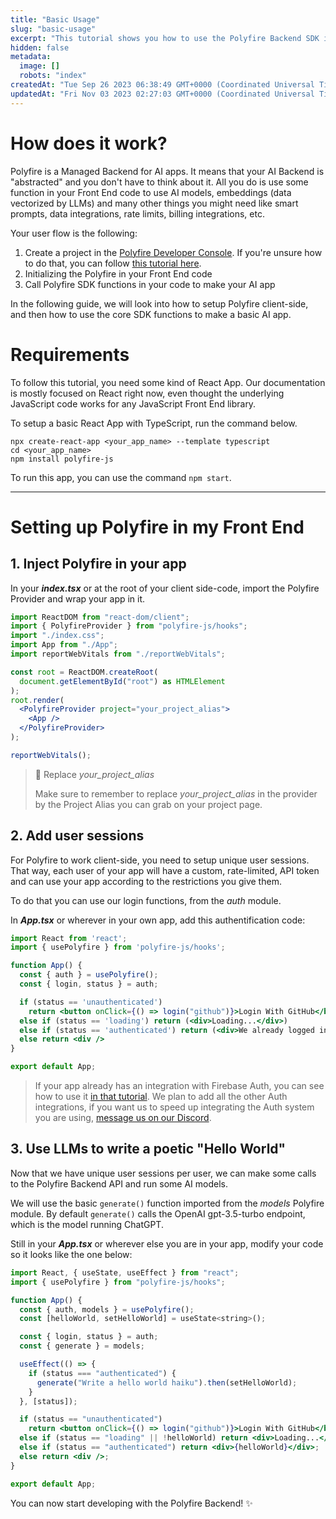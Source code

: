 ```yaml
---
title: "Basic Usage"
slug: "basic-usage"
excerpt: "This tutorial shows you how to use the Polyfire Backend SDK in your AI app."
hidden: false
metadata: 
  image: []
  robots: "index"
createdAt: "Tue Sep 26 2023 06:38:49 GMT+0000 (Coordinated Universal Time)"
updatedAt: "Fri Nov 03 2023 02:27:03 GMT+0000 (Coordinated Universal Time)"
---
```

# How does it work?

Polyfire is a Managed Backend for AI apps. It means that your AI Backend is "abstracted" and you don't have to think about it. All you do is use some function in your Front End code to use AI models, embeddings (data vectorized by LLMs) and many other things you might need like smart prompts, data integrations, rate limits, billing integrations, etc.

Your user flow is the following: 

1. Create a project in the [Polyfire Developer Console](https://beta.polyfire.com). If you're unsure how to do that, you can follow [this tutorial here](doc:new-project-rate-limit).
2. Initializing the Polyfire in your Front End code
3. Call Polyfire SDK functions in your code to make your AI app

In the following guide, we will look into how to setup Polyfire client-side, and then how to use the core SDK functions to make a basic AI app.

# Requirements

To follow this tutorial, you need some kind of React App. Our documentation is mostly focused on React right now, even thought the underlying JavaScript code works for any JavaScript Front End library.

To setup a basic React App with TypeScript, run the command below.

```shell Shell
npx create-react-app <your_app_name> --template typescript  
cd <your_app_name>  
npm install polyfire-js
```

To run this app, you can use the command `npm start`.

***

# Setting up Polyfire in my Front End

## 1. Inject Polyfire in your app

In your _**index.tsx**_ or at the root of your client side-code, import the Polyfire Provider and wrap your app in it.

```jsx JSX
import ReactDOM from "react-dom/client";
import { PolyfireProvider } from "polyfire-js/hooks";
import "./index.css";
import App from "./App";
import reportWebVitals from "./reportWebVitals";

const root = ReactDOM.createRoot(
  document.getElementById("root") as HTMLElement
);
root.render(
  <PolyfireProvider project="your_project_alias">
    <App />
  </PolyfireProvider>
);

reportWebVitals();
```

> 🚧 Replace _your_project_alias_
> 
> Make sure to remember to replace _your_project_alias_ in the provider by the Project Alias you can grab on your project page.

## 2. Add user sessions

For Polyfire to work client-side, you need to setup unique user sessions. That way, each user of your app will have a custom, rate-limited, API token and can use your app according to the restrictions you give them.

To do that you can use our login functions, from the _auth_ module.

In _**App.tsx**_ or wherever in your own app, add this authentification code:

```jsx
import React from 'react';
import { usePolyfire } from 'polyfire-js/hooks';

function App() {
  const { auth } = usePolyfire();
  const { login, status } = auth;

  if (status == 'unauthenticated')
    return <button onClick={() => login("github")}>Login With GitHub</button>
  else if (status == 'loading') return (<div>Loading...</div>)
  else if (status == 'authenticated') return (<div>We already logged in!</div>)
  else return <div />
}

export default App;
```

> If your app already has an integration with Firebase Auth, you can see how to use it [in that tutorial](doc:signin-firebase). We plan to add all the other Auth integrations, if you want us to speed up integrating the Auth system you are using, [message us on our Discord](www.polyfire.com/discord).

## 3. Use LLMs to write a poetic "Hello World"

Now that we have unique user sessions per user, we can make some calls to the Polyfire Backend API and run some AI models.

We will use the basic `generate()` function imported from the _models_ Polyfire module. By default `generate()` calls the OpenAI gpt-3.5-turbo endpoint, which is the model running ChatGPT.

Still in your **_App.tsx_** or wherever else you are in your app, modify your code so it looks like the one below:

```jsx
import React, { useState, useEffect } from "react";
import { usePolyfire } from "polyfire-js/hooks";

function App() {
  const { auth, models } = usePolyfire();
  const [helloWorld, setHelloWorld] = useState<string>();

  const { login, status } = auth;
  const { generate } = models;

  useEffect(() => {
    if (status === "authenticated") {
      generate("Write a hello world haiku").then(setHelloWorld);
    }
  }, [status]);

  if (status == "unauthenticated")
    return <button onClick={() => login("github")}>Login With GitHub</button>;
  else if (status == "loading" || !helloWorld) return <div>Loading...</div>;
  else if (status == "authenticated") return <div>{helloWorld}</div>;
  else return <div />;
}

export default App;
```

You can now start developing with the Polyfire Backend! :sparkles:
